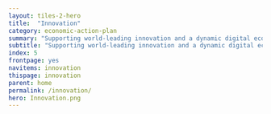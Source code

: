 ```yaml
---
layout: tiles-2-hero
title:  "Innovation"
category: economic-action-plan
summary: "Supporting world-leading innovation and a dynamic digital economy."
subtitle: "Supporting world-leading innovation and a dynamic digital economy."
index: 5
frontpage: yes
navitems: innovation
thispage: innovation
parent: home
permalink: /innovation/
hero: Innovation.png
---
```


